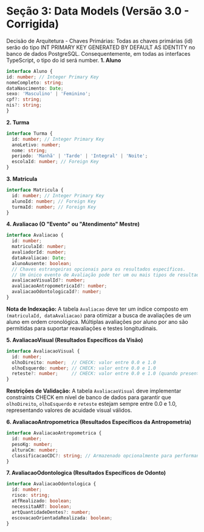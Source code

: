 # Seção 3: Data Models (Versão 3.0 - Corrigida)
Decisão de Arquitetura - Chaves Primárias: Todas as chaves primárias (id) serão do tipo INT PRIMARY KEY GENERATED BY DEFAULT AS IDENTITY no banco de dados PostgreSQL. Consequentemente, em todas as interfaces TypeScript, o tipo do id será number.
**1. Aluno**
```typescript
interface Aluno {
id: number; // Integer Primary Key
nomeCompleto: string;
dataNascimento: Date;
sexo: 'Masculino' | 'Feminino';
cpf?: string;
nis?: string;
}
```

**2. Turma**
```typescript
interface Turma {
  id: number; // Integer Primary Key
  anoLetivo: number;
  nome: string;
  periodo: 'Manhã' | 'Tarde' | 'Integral' | 'Noite';
  escolaId: number; // Foreign Key
}
```

**3. Matricula**
```typescript
interface Matricula {
  id: number; // Integer Primary Key
  alunoId: number; // Foreign Key
  turmaId: number; // Foreign Key
}
```
**4. Avaliacao (O "Evento" ou "Atendimento" Mestre)**
```typescript
interface Avaliacao {
  id: number;
  matriculaId: number;
  avaliadorId: number;
  dataAvaliacao: Date;
  alunoAusente: boolean;
  // Chaves estrangeiras opcionais para os resultados específicos.
  // Um único evento de Avaliação pode ter um ou mais tipos de resultados.
  avaliacaoVisualId?: number;
  avaliacaoAntropometricaId?: number;
  avaliacaoOdontologicaId?: number;
}
```

**Nota de Indexação:** A tabela `Avaliacao` deve ter um índice composto em `(matriculaId, dataAvaliacao)` para otimizar a busca de avaliações de um aluno em ordem cronológica. Múltiplas avaliações por aluno por ano são permitidas para suportar reavaliações e testes longitudinais.

**5. AvaliacaoVisual (Resultados Específicos da Visão)**
```typescript
interface AvaliacaoVisual {
  id: number;
  olhoDireito: number;  // CHECK: valor entre 0.0 e 1.0
  olhoEsquerdo: number; // CHECK: valor entre 0.0 e 1.0
  reteste?: number;     // CHECK: valor entre 0.0 e 1.0 (quando presente)
}
```

**Restrições de Validação:** A tabela `AvaliacaoVisual` deve implementar constraints CHECK em nível de banco de dados para garantir que `olhoDireito`, `olhoEsquerdo` e `reteste` estejam sempre entre 0.0 e 1.0, representando valores de acuidade visual válidos.

**6. AvaliacaoAntropometrica (Resultados Específicos da Antropometria)**
```typescript
interface AvaliacaoAntropometrica {
  id: number;
  pesoKg: number;
  alturaCm: number;
  classificacaoCDC?: string; // Armazenado opcionalmente para performance
}
```
**7. AvaliacaoOdontologica (Resultados Específicos de Odonto)**
```typescript
interface AvaliacaoOdontologica {
  id: number;
  risco: string;
  atfRealizado: boolean;
  necessitaART: boolean;
  artQuantidadeDentes?: number;
  escovacaoOrientadaRealizada: boolean;
}
```

